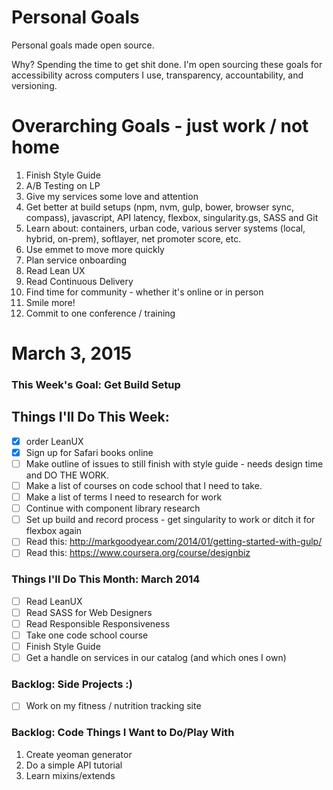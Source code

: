 Personal Goals
==============

Personal goals made open source.

Why? Spending the time to get shit done. I'm open sourcing these goals for accessibility across computers I use, transparency, accountability, and versioning.

# Overarching Goals - just work / not home
1. Finish Style Guide 
2. A/B Testing on LP
3. Give my services some love and attention
4. Get better at build setups (npm, nvm, gulp, bower, browser sync, compass), javascript, API latency, flexbox, singularity.gs, SASS and Git
5. Learn about: containers, urban code, various server systems (local, hybrid, on-prem), softlayer, net promoter score, etc. 
6. Use emmet to move more quickly
7. Plan service onboarding
8. Read Lean UX
9. Read Continuous Delivery
10. Find time for community - whether it's online or in person
11. Smile more! 
12. Commit to one conference / training

# March 3, 2015

### This Week's Goal: Get Build Setup

## Things I'll Do This Week:
- [x] order LeanUX
- [x] Sign up for Safari books online
- [ ] Make outline of issues to still finish with style guide - needs design time and DO THE WORK.
- [ ] Make a list of courses on code school that I need to take. 
- [ ] Make a list of terms I need to research for work
- [ ] Continue with component library research
- [ ] Set up build and record process - get singularity to work or ditch it for flexbox again
- [ ] Read this: http://markgoodyear.com/2014/01/getting-started-with-gulp/
- [ ] Read this: https://www.coursera.org/course/designbiz

### Things I'll Do This Month: March 2014
- [ ] Read LeanUX
- [ ] Read SASS for Web Designers
- [ ] Read Responsible Responsiveness
- [ ] Take one code school course
- [ ] Finish Style Guide
- [ ] Get a handle on services in our catalog (and which ones I own)

### Backlog: Side Projects :)
- [ ] Work on my fitness / nutrition tracking site

### Backlog: Code Things I Want to Do/Play With
1. Create yeoman generator
2. Do a simple API tutorial 
3. Learn mixins/extends 
